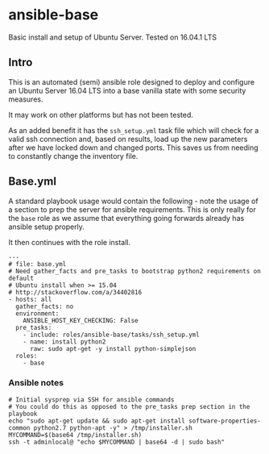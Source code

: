 # ansible-base
Basic install and setup of Ubuntu Server. Tested on 16.04.1 LTS

## Intro
This is an automated (semi) ansible role designed to deploy and configure an
Ubuntu Server 16.04 LTS into a base vanilla state with some security measures.

It may work on other platforms but has not been tested.

As an added benefit it has the `ssh_setup.yml` task file which will check for
a valid ssh connection and, based on results, load up the new parameters after
we have locked down and changed ports. This saves us from needing to constantly
change the inventory file.

## Base.yml
A standard playbook usage would contain the following - note the usage of a
section to prep the server for ansible requirements. This is only really for
the `base` role as we assume that everything going forwards already has ansible
setup properly.

It then continues with the role install.

```
---
# file: base.yml
# Need gather_facts and pre_tasks to bootstrap python2 requirements on default
# Ubuntu install when >= 15.04
# http://stackoverflow.com/a/34402816
- hosts: all
  gather_facts: no
  environment:
    ANSIBLE_HOST_KEY_CHECKING: False
  pre_tasks:
    - include: roles/ansible-base/tasks/ssh_setup.yml
    - name: install python2
      raw: sudo apt-get -y install python-simplejson
  roles:
    - base
```

### Ansible notes
```
# Initial sysprep via SSH for ansible commands
# You could do this as opposed to the pre_tasks prep section in the playbook
echo "sudo apt-get update && sudo apt-get install software-properties-common python2.7 python-apt -y" > /tmp/installer.sh
MYCOMMAND=$(base64 /tmp/installer.sh)
ssh -t adminlocal@ "echo $MYCOMMAND | base64 -d | sudo bash"
```
